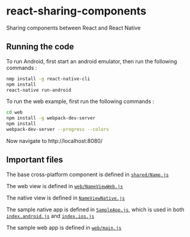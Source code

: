 # react-sharing-components
Sharing components between React and React Native


Running the code
----------------

To run Android, first start an android emulator, then run the following commands :
```bash
nmp install -g react-native-cli
npm install
react-native run-android
```

To run the web example, first run the following commands :
```bash
cd web
npm install -g webpack-dev-server
npm install
webpack-dev-server --progress --colors
```

Now navigate to http://localhost:8080/


Important files
---------------

The base cross-platform component is defined in [`shared/Name.js`](shared/Name.js)

The web view is defined in [`web/NameViewWeb.js`](web/NameViewWeb.js)

The native view is defined in [`NameViewNative.js`](NameViewNative.js)

The sample native app is defined in [`SampleApp.js`](SampleApp.js), which is used in both [`index.android.js`](index.android.js) and [`index.ios.js`](index.ios.js)

The sample web app is defined in [`web/main.js`](web/main.js)
